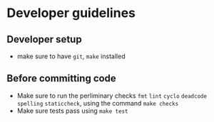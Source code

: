# Developer guidelines

## Developer setup

- make sure to have `git`, `make` installed

## Before committing code

- Make sure to run the perliminary checks `fmt` `lint` `cyclo` `deadcode` `spelling` `staticcheck`, using the command `make checks`
- Make sure tests pass using `make test`
